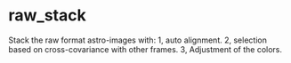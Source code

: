 # raw_stack
Stack the raw format astro-images with: 1, auto alignment. 2, selection based on cross-covariance with other frames. 3, Adjustment of the colors.
